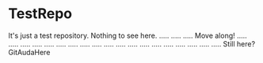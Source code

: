 # TestRepo
It's just a test repository.
Nothing to see here.
.....
.....
.....
Move along!
.....
.....
.....
.....
.....
.....
.....
.....
.....
.....
.....
.....
.....
.....
.....
.....
.....
.....
.....
Still here?
GitAudaHere
